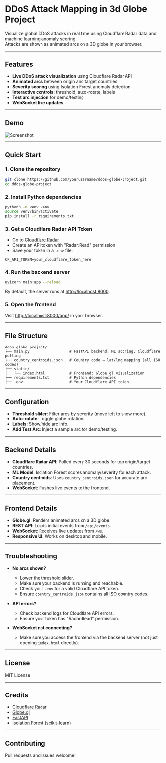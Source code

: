 # DDoS Attack Mapping in 3d Globe Project

Visualize global DDoS attacks in real time using Cloudflare Radar data and machine learning anomaly scoring.  
Attacks are shown as animated arcs on a 3D globe in your browser.

---

## Features

- **Live DDoS attack visualization** using Cloudflare Radar API
- **Animated arcs** between origin and target countries
- **Severity scoring** using Isolation Forest anomaly detection
- **Interactive controls**: threshold, auto-rotate, labels
- **Test arc injection** for demo/testing
- **WebSocket live updates**

---

## Demo

![Screenshot](screenshot.png)

---

## Quick Start

### 1. Clone the repository

```sh
git clone https://github.com/yourusername/ddos-globe-project.git
cd ddos-globe-project
```

### 2. Install Python dependencies

```sh
python3 -m venv venv
source venv/bin/activate
pip install -r requirements.txt
```

### 3. Get a Cloudflare Radar API Token

- Go to [Cloudflare Radar](https://radar.cloudflare.com/)
- Create an API token with "Radar:Read" permission
- Save your token in a `.env` file:

```
CF_API_TOKEN=your_cloudflare_token_here
```

### 4. Run the backend server

```sh
uvicorn main:app --reload
```

By default, the server runs at [http://localhost:8000](http://localhost:8000).

### 5. Open the frontend

Visit [http://localhost:8000/app/](http://localhost:8000/app/) in your browser.

---

## File Structure

```
ddos_globe_project/
├── main.py                  # FastAPI backend, ML scoring, Cloudflare polling
├── country_centroids.json   # Country code → lat/lng mapping (all ISO codes)
├── static/
│   └── index.html           # Frontend: Globe.gl visualization
├── requirements.txt         # Python dependencies
├── .env                     # Your Cloudflare API token
```

---

## Configuration

- **Threshold slider**: Filter arcs by severity (move left to show more).
- **Auto-rotate**: Toggle globe rotation.
- **Labels**: Show/hide arc info.
- **Add Test Arc**: Inject a sample arc for demo/testing.

---

## Backend Details

- **Cloudflare Radar API**: Polled every 30 seconds for top origin/target countries.
- **ML Model**: Isolation Forest scores anomaly/severity for each attack.
- **Country centroids**: Uses `country_centroids.json` for accurate arc placement.
- **WebSocket**: Pushes live events to the frontend.

---

## Frontend Details

- **Globe.gl**: Renders animated arcs on a 3D globe.
- **REST API**: Loads initial events from `/api/events`.
- **WebSocket**: Receives live updates from `/ws`.
- **Responsive UI**: Works on desktop and mobile.

---

## Troubleshooting

- **No arcs shown?**
  - Lower the threshold slider.
  - Make sure your backend is running and reachable.
  - Check your `.env` for a valid Cloudflare API token.
  - Ensure `country_centroids.json` contains all ISO country codes.

- **API errors?**
  - Check backend logs for Cloudflare API errors.
  - Ensure your token has "Radar:Read" permission.

- **WebSocket not connecting?**
  - Make sure you access the frontend via the backend server (not just opening `index.html` directly).

---

## License

MIT License

---

## Credits

- [Cloudflare Radar](https://radar.cloudflare.com/)
- [Globe.gl](https://github.com/vasturiano/globe.gl)
- [FastAPI](https://fastapi.tiangolo.com/)
- [Isolation Forest (scikit-learn)](https://scikit-learn.org/stable/modules/generated/sklearn.ensemble.IsolationForest.html)

---

## Contributing

Pull requests and issues welcome!
